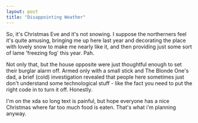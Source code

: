 ```yaml
---
layout: post
title: "Disappointing Weather"
---
```

So, it's Christmas Eve and it's not snowing. I suppose the northerners feel
it's quite amusing, bringing me up here last year and decorating the place
with lovely snow to make me nearly like it, and then providing just some sort
of lame 'freezing fog' this year. Pah.

Not only that, but the house opposite were just thoughtful enough to set their
burglar alarm off. Armed only with a small stick and The Blonde One's dad, a
brief (cold) investigation revealed that people here sometimes just don't
understand some technological stuff - like the fact you need to put the right
code in to turn it off. Honestly.

I'm on the xda so long text is painful, but hope everyone has a nice Christmas
where far too much food is eaten. That's what i'm planning anyway.
